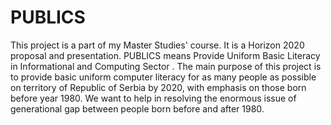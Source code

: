 # PUBLICS
This project is a part of my Master Studies' course. It is a Horizon 2020 proposal and presentation. PUBLICS means Provide Uniform Basic Literacy in Informational and Computing Sector .
The main purpose of this project is to provide basic uniform computer literacy for as many people as possible on territory of Republic of Serbia by 2020, with emphasis on those born before year 1980. We want to help in resolving the enormous issue of generational gap between people born before and after 1980. 
